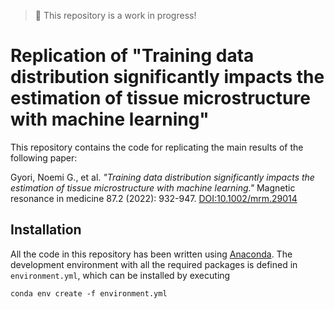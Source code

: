 > 🚨 This repository is a work in progress!

# Replication of "Training data distribution significantly impacts the estimation of tissue microstructure with machine learning"

This repository contains the code for replicating the main results of the following paper:

Gyori, Noemi G., et al. _"Training data distribution significantly impacts the estimation of tissue microstructure with machine learning."_ Magnetic resonance in medicine 87.2 (2022): 932-947. [DOI:10.1002/mrm.29014]( https://doi.org/10.1002/mrm.29014)

## Installation

All the code in this repository has been written using [Anaconda](https://www.anaconda.com/download). The development environment with all the required packages is defined in `environment.yml`, which can be installed by executing

```
conda env create -f environment.yml
```

